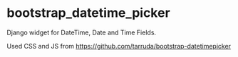 bootstrap_datetime_picker
=========================
Django widget for DateTime, Date and Time Fields.

Used CSS and JS from https://github.com/tarruda/bootstrap-datetimepicker